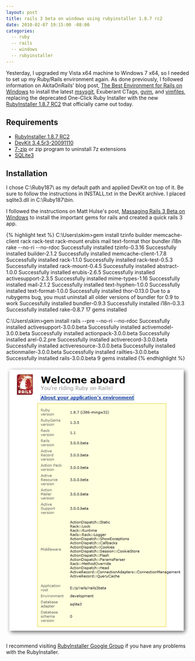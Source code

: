 ```yaml
---
layout: post
title: rails 3 beta on windows using rubyinstaller 1.8.7 rc2
date: 2010-02-07 19:15:00 -08:00
categories:
  -- ruby
  -- rails
  -- windows
  -- rubyinstaller
---
```


Yesterday, I upgraded my Vista x64 machine to Windows 7 x64, so I needed to set up my Ruby/Rails environment again.  As done previously, I followed information on AkitaOnRails' blog post, [The Best Environment for Rails on Windows](http://akitaonrails.com/2009/1/13/the-best-environment-for-rails-on-windows) to install the latest [msysgit](http://code.google.com/p/msysgit/), Exuberant CTags, [gvim](http://www.vim.org/index.php), and [vimfiles](http://akitaonrails.com/2009/04/27/the-best-environment-for-rails-on-windows-part-2), replacing the deprecated One-Click Ruby Installer with the new [RubyInstaller 1.8.7 RC2](http://rubyforge.org/frs/?group_id=167&release_id=42563) that officially came out today.

## Requirements

* [RubyInstaller 1.8.7 RC2](http://rubyforge.org/frs/download.php/69034/rubyinstaller-1.8.7-p249-rc2.exe)
* [DevKit 3.4.5r3-20091110](http://rubyforge.org/frs/download.php/66888/devkit-3.4.5r3-20091110.7z)
* [7-zip](http://www.7-zip.org/download.html) or zip program to uninstall 7z extensions
* [SQLite3](http://www.sqlite.org/sqlitedll-3_6_22.zip)

## Installation

I chose C:\Ruby187\ as my default path and applied DevKit on top of it.  Be sure to follow the instructions in INSTALL.txt in the DevKit archive.  I placed sqlite3.dll in C:\Ruby187\bin.

I followed the instructions on Matt Hulse's post, [Massaging Rails 3 Beta on Windows](http://matt-hulse.com/articles/2010/02/05/massaging-rails-3-beta-on-windows/) to install the important gems for rails and created a quick rails 3 app.

{% highlight text %}
C:\Users\skim>gem install tzinfo builder memcache-client rack rack-test rack-mount erubis mail text-format thor bundler i18n rake --no-ri --no-rdoc
Successfully installed tzinfo-0.3.16
Successfully installed builder-2.1.2
Successfully installed memcache-client-1.7.8
Successfully installed rack-1.1.0
Successfully installed rack-test-0.5.3
Successfully installed rack-mount-0.4.5
Successfully installed abstract-1.0.0
Successfully installed erubis-2.6.5
Successfully installed activesupport-2.3.5
Successfully installed mime-types-1.16
Successfully installed mail-2.1.2
Successfully installed text-hyphen-1.0.0
Successfully installed text-format-1.0.0
Successfully installed thor-0.13.0
Due to a rubygems bug, you must uninstall all older versions of bundler for 0.9 to work
Successfully installed bundler-0.9.3
Successfully installed i18n-0.3.3
Successfully installed rake-0.8.7
17 gems installed  

C:\Users\skim>gem install rails --pre --no-ri --no-rdoc
Successfully installed activesupport-3.0.0.beta
Successfully installed activemodel-3.0.0.beta
Successfully installed actionpack-3.0.0.beta
Successfully installed arel-0.2.pre
Successfully installed activerecord-3.0.0.beta
Successfully installed activeresource-3.0.0.beta
Successfully installed actionmailer-3.0.0.beta
Successfully installed railties-3.0.0.beta
Successfully installed rails-3.0.0.beta
9 gems installed
{% endhighlight %}

![Rails 3 Beta](/images/rails3beta.jpg)

I recommend visiting [RubyInstaller Google Group](http://groups.google.com/group/rubyinstaller) if you have any problems with the RubyInstaller.